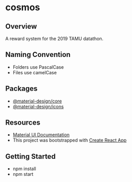 # cosmos

## Overview

A reward system for the 2019 TAMU datathon.

## Naming Convention
- Folders use PascalCase
- Files use camelCase

## Packages
- [@material-design/core](https://www.npmjs.com/package/@material-ui/core)
- [@material-design/icons](https://www.npmjs.com/package/@material-ui/icons)

## Resources
- [Material UI Documentation](https://material-ui.com/)
- This project was bootstrapped with [Create React App](https://github.com/facebook/create-react-app)

## Getting Started
- npm install
- npm start 
